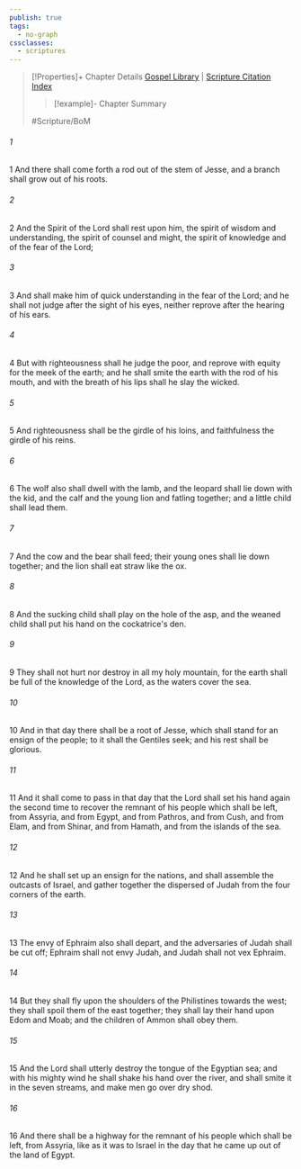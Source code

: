 ```yaml
---
publish: true
tags:
  - no-graph
cssclasses:
  - scriptures
---
```

>[!Properties]+ Chapter Details
>[Gospel Library](https://churchofjesuschrist.org/study/scriptures/bofm/2-ne/21?lang=eng)    |    [Scripture Citation Index](https://scriptures.byu.edu/#0ce15::c0ce15)
>>[!example]- Chapter Summary
>> 
> 
>
>#Scripture/BoM
###### 1
1 And there shall come forth a rod out of the stem of Jesse, and a branch shall grow out of his roots.
###### 2
2 And the Spirit of the Lord shall rest upon him, the spirit of wisdom and understanding, the spirit of counsel and might, the spirit of knowledge and of the fear of the Lord;
###### 3
3 And shall make him of quick understanding in the fear of the Lord; and he shall not judge after the sight of his eyes, neither reprove after the hearing of his ears.
###### 4
4 But with righteousness shall he judge the poor, and reprove with equity for the meek of the earth; and he shall smite the earth with the rod of his mouth, and with the breath of his lips shall he slay the wicked.
###### 5
5 And righteousness shall be the girdle of his loins, and faithfulness the girdle of his reins.
###### 6
6 The wolf also shall dwell with the lamb, and the leopard shall lie down with the kid, and the calf and the young lion and fatling together; and a little child shall lead them.
###### 7
7 And the cow and the bear shall feed; their young ones shall lie down together; and the lion shall eat straw like the ox.
###### 8
8 And the sucking child shall play on the hole of the asp, and the weaned child shall put his hand on the cockatrice's den.
###### 9
9 They shall not hurt nor destroy in all my holy mountain, for the earth shall be full of the knowledge of the Lord, as the waters cover the sea.
###### 10
10 And in that day there shall be a root of Jesse, which shall stand for an ensign of the people; to it shall the Gentiles seek; and his rest shall be glorious.
###### 11
11 And it shall come to pass in that day that the Lord shall set his hand again the second time to recover the remnant of his people which shall be left, from Assyria, and from Egypt, and from Pathros, and from Cush, and from Elam, and from Shinar, and from Hamath, and from the islands of the sea.
###### 12
12 And he shall set up an ensign for the nations, and shall assemble the outcasts of Israel, and gather together the dispersed of Judah from the four corners of the earth.
###### 13
13 The envy of Ephraim also shall depart, and the adversaries of Judah shall be cut off; Ephraim shall not envy Judah, and Judah shall not vex Ephraim.
###### 14
14 But they shall fly upon the shoulders of the Philistines towards the west; they shall spoil them of the east together; they shall lay their hand upon Edom and Moab; and the children of Ammon shall obey them.
###### 15
15 And the Lord shall utterly destroy the tongue of the Egyptian sea; and with his mighty wind he shall shake his hand over the river, and shall smite it in the seven streams, and make men go over dry shod.
###### 16
16 And there shall be a highway for the remnant of his people which shall be left, from Assyria, like as it was to Israel in the day that he came up out of the land of Egypt.
